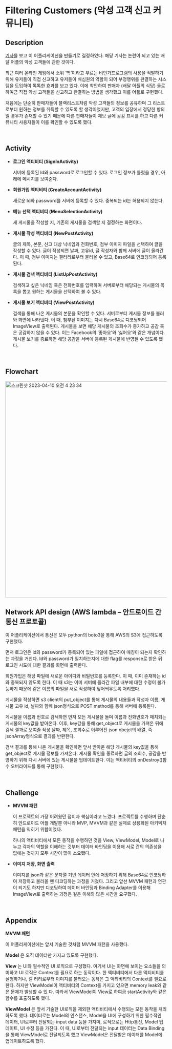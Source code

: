 # Filtering Customers (악성 고객 신고 커뮤니티)

## Description
[기사](https://www.youtube.com/watch?v=uD4xbRCqR00)를 보고 이 어플리케이션을 만들기로 결정하였다. 해당 기사는 논란이 되고 있는 배달 어플의 악성 고객들에 관한 것이다. 

최근 여러 온라인 게임에서 소위 ‘핵’이라고 부르는 비인가프로그램의 사용을 적발하기 위해 유저들이 직접 신고하고 유저들이 배심원의 역할이 되어 부정행위를 판결하는 시스템을
도입하여 톡톡한 효과를 보고 있다. 이에 착안하여 판매자 (배달 어플의 식당) 들로 하여금 직접 악성 고객들을 신고하고 판결하는 방법을 생각했고 이를 어플로 구현했다.

처음에는 단순히 판매자들이 블랙리스트처럼 악성 고객들의 정보를 공유하며 그 리스트로부터 원하는 정보를 취득할 수 있도록 할 생각이었지만, 고객의 입장에서 정당한 항의일 경우가 존재할 수 있기 때문에 다른 판매자들이 제보 글에 공감 표시를 하고 다른 커뮤니티 사용자들이 이를 확인할 수 있도록 했다.

<br>

## Activity
* __로그인 액티비티 (SignInActivity)__

    서버에 등록된 Id와 password로 로그인할 수 있다. 로그인 정보가 틀렸을 경우, 아래에 메시지를 보여준다.


* __회원가입 액티비티 (CreateAccountActivity)__
    
    새로운 Id와 password를 서버에 등록할 수 있다. 중복되는 id는 허용되지 않는다.

* __메뉴 선택 액티비티 (MenuSelectionActivity)__

    새 게시물을 작성할 지, 기존의 게시물을 검색할 지 결정하는 화면이다.

* __게시물 작성 액티비티 (NewPostActivity)__

    글의 제목, 본문, 신고 대상 닉네임과 전화번호, 첨부 이미지 파일을 선택하여 글을 작성할 수 있다. 글이 작성되면 날짜, 고유id, 글 작성자와 함께 서버에 글이 올라간다. 이 때, 첨부 이미지는 갤러리로부터 불러올 수 있고, Base64로 인코딩되어 등록된다.

* __게시물 검색 액티비티 (ListUpPostActivity)__

    검색하고 싶은 닉네임 혹은 전화번호를 입력하여 서버로부터 해당되는 게시물의 목록을 뽑고 원하는 게시물을 선택하여 볼 수 있다.

* __게시물 보기 액티비티 (ViewPostActivity)__

    검색을 통해 나온 게시물의 본문을 확인할 수 있다. 서버로부터 게시물 정보를 불러와 화면에 나타낸다. 이 때, 첨부된 이미지는 다시 Base64로 디코딩되어 ImageView로 출력된다. 게시물을 보면 해당 게시물의 조회수가 증가하고 공감 혹은 공감하지 않을 수 있다. 이는 Facebook의 ‘좋아요’와 ‘싫어요’와 같은 개념이다. 게시물 보기를 종료하면 해당 공감을 서버에 등록된 게시물에 반영될 수 있도록 했다.

<br>

## Flowchart
<img width="675" alt="스크린샷 2023-04-10 오전 4 23 34" src="https://user-images.githubusercontent.com/50101334/230792855-45d16889-2dab-476d-ab19-fe542f71f594.png">


<br>

## Network API design (AWS lambda – 안드로이드 간 통신 프로토콜)
이 어플리케이션에서 통신은 모두 python의 boto3을 통해 AWS의 S3에 접근하도록 구현했다.

먼저 로그인은 id와 password가 등록되어 있는 파일에 접근하여 매칭이 되는지 확인하는 과정을 거친다. Id와 password가 일치하는지에 대한 flag를 response로 받은 뒤 로그인 시도에 대한 결과를 화면에 출력한다.

회원가입은 해당 파일에 새로운 아이디와 비밀번호를 등록한다. 이 때, 이미 존재하는 id와 중복되지 않도록 한다. 이 때 s3는 이미 서버에 올라간 파일 내부에 대한 수정이 불가능하기 때문에 같은 이름의 파일을 새로 작성하여 덮어씌우도록 처리했다.

게시물을 작성하면 s3 client의 put_object를 통해 게시물의 내용들과 작성자 이름, 게시물 고유 id, 날짜와 함께 json형식으로 POST method를 통해 서버에 등록된다.

게시물을 이름과 번호로 검색하면 먼저 모든 게시물을 돌며 이름과 전화번호가 매치되는 게시물의 key값을 받아온다. 이후, key값을 통해 get_object로 게시물을 가져온 뒤에 검색 결과로 보여줄 작성 날짜, 제목, 조회수로 이루어진 json obejct의 배열, 즉 jsonArray형식으로 결과를 반환한다.

검색 결과를 통해 나온 게시물을 확인하면 앞서 받아온 해당 게시물의 key값을 통해 get_object로 게시물 정보를 가져온다. 게시물 확인을 종료하면 글의 조회수, 공감을 반영하기 위해 다시 서버에 있는 게시물을 업데이트한다. 이는 액티비티의 onDestroy()함수 오버라이드를 통해 구현했다.

<br>

## Challenge
* __MVVM 패턴__
    
    이 프로젝트의 가장 어려웠던 점이자 핵심이라고 느꼈다. 프로젝트를 수행하며 단순히 안드로이드 어플 개발뿐 아니라 MVP, MVVM과 같은 실제로 상용화된 아키텍처 패턴을 익히기 위함이었다.

    하나의 액티비티에서 모든 동작을 수행하던 것을 View, ViewModel, Model로 나누고 각자의 역할을 이해하는 것부터 데이터 바인딩을 이용해 서로 간의 의존성을 없애는 것까지 모두 시간이 많이 소요됐다.

* __이미지 저장, 화면 출력__

    이미지를 json과 같은 문자열 기반 데이터 안에 저장하기 위해 Base64로 인코딩하여 저장하고 불러올 땐 디코딩하는 과정을 거쳤다. 그리고 앞선 MVVM 패턴과 연관이 되기도 하지만 디코딩하여 데이터 바인딩과 Binding Adapter를 이용해 ImageView로 출력하는 과정은 깊은 이해와 많은 시간을 요구했다.

<br>

## Appendix

__MVVM 패턴__

이 어플리케이션에는 앞서 기술한 것처럼 MVVM 패턴을 사용했다.

__Model__ 은 오직 데이터만 가지고 있도록 구현했다.

__View__ 는 UI와 필수적인 UI 로직으로 구성했다. 여기서 UI는 화면에 보이는 요소들을 의미하고 UI 로직은 Context를 필요로 하는 동작이다. 한 액티비티에서 다른 액티비티를 실행하거나, 갤
러리로부터 이미지를 불러오는 동작은 그 액티비티의 Context를 필요로 한다. 하지만 ViewModel이 액티비티의 Context를 가지고 있으면 memory leak와 같은 문제가 발생할 수 있
다. 따라서 ViewModel이 View로 하여금 startActivity와 같은 함수를 호출하도록 했다.

__ViewModel__ 은 앞서 기술한 UI로직을 제외한 액티비티에서 수행되는 모든 동작을 처리하도록 했다. 데이터로는 Model의 인스턴스, Model을 UI에 구성하기 위한 필수적인 데이터, UI로부터
전달되는 input data 등을 가지며, 로직으로는 Http통신, Model 업데이트, UI 수정 등을 가진다. 이 때, UI로부터 전달되는 input 데이터는 Data Binding을 통해 ViewModel로 전달되도록 했고
ViewModel은 전달받은 데이터를 Model에 업데이트하도록 했다.

